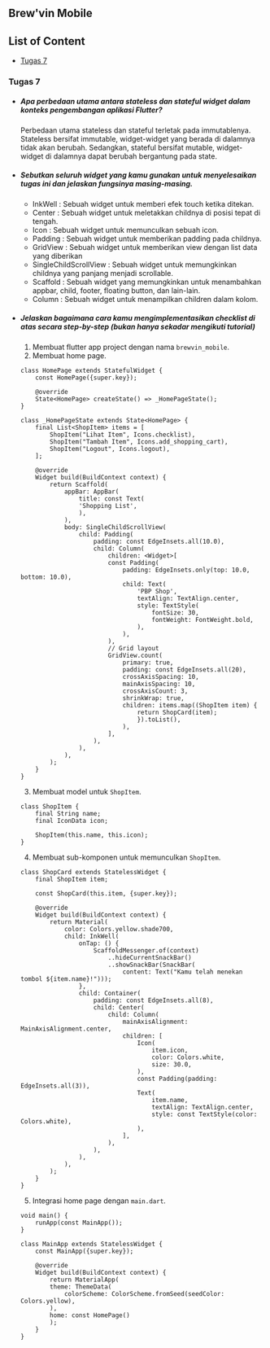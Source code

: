 ## Brew'vin Mobile

## List of Content
- [Tugas 7](#tugas-7)

### Tugas 7
- ##### Apa perbedaan utama antara stateless dan stateful widget dalam konteks pengembangan aplikasi Flutter?

    Perbedaan utama stateless dan stateful terletak pada immutablenya. Stateless bersifat immutable, widget-widget yang berada di dalamnya tidak akan berubah. Sedangkan, stateful bersifat mutable, widget-widget di dalamnya dapat berubah bergantung pada state.

- ##### Sebutkan seluruh widget yang kamu gunakan untuk menyelesaikan tugas ini dan jelaskan fungsinya masing-masing.

    - InkWell : Sebuah widget untuk memberi efek touch ketika ditekan.
    - Center : Sebuah widget untuk meletakkan childnya di posisi tepat di tengah.
    - Icon : Sebuah widget untuk memunculkan sebuah icon.
    - Padding : Sebuah widget untuk memberikan padding pada childnya.
    - GridView : Sebuah widget untuk memberikan view dengan list data yang diberikan
    - SingleChildScrollView : Sebuah widget untuk memungkinkan childnya yang panjang menjadi scrollable.
    - Scaffold : Sebuah widget yang memungkinkan untuk menambahkan appbar, child, footer, floating button, dan lain-lain.
    - Column : Sebuah widget untuk menampilkan children dalam kolom.

- ##### Jelaskan bagaimana cara kamu mengimplementasikan checklist di atas secara step-by-step (bukan hanya sekadar mengikuti tutorial)

    1. Membuat flutter app project dengan nama `brewvin_mobile`.
    2. Membuat home page.
    ```
    class HomePage extends StatefulWidget {
        const HomePage({super.key});

        @override
        State<HomePage> createState() => _HomePageState();
    }

    class _HomePageState extends State<HomePage> {
        final List<ShopItem> items = [
            ShopItem("Lihat Item", Icons.checklist),
            ShopItem("Tambah Item", Icons.add_shopping_cart),
            ShopItem("Logout", Icons.logout),
        ];

        @override
        Widget build(BuildContext context) {
            return Scaffold(
                appBar: AppBar(
                    title: const Text(
                    'Shopping List',
                    ),
                ),
                body: SingleChildScrollView(
                    child: Padding(
                        padding: const EdgeInsets.all(10.0),
                        child: Column(
                            children: <Widget>[
                            const Padding(
                                padding: EdgeInsets.only(top: 10.0, bottom: 10.0),
                                child: Text(
                                    'PBP Shop',
                                    textAlign: TextAlign.center,
                                    style: TextStyle(
                                        fontSize: 30,
                                        fontWeight: FontWeight.bold,
                                    ),
                                ),
                            ),
                            // Grid layout
                            GridView.count(
                                primary: true,
                                padding: const EdgeInsets.all(20),
                                crossAxisSpacing: 10,
                                mainAxisSpacing: 10,
                                crossAxisCount: 3,
                                shrinkWrap: true,
                                children: items.map((ShopItem item) {
                                    return ShopCard(item);
                                    }).toList(),
                                ),
                            ],
                        ),
                    ),
                ),
            );
        }
    }
    ```
    3. Membuat model untuk `ShopItem`.
    ```
    class ShopItem {
        final String name;
        final IconData icon;

        ShopItem(this.name, this.icon);
    }
    ```
    4. Membuat sub-komponen untuk memunculkan `ShopItem`.
    ```
    class ShopCard extends StatelessWidget {
        final ShopItem item;

        const ShopCard(this.item, {super.key});

        @override
        Widget build(BuildContext context) {
            return Material(
                color: Colors.yellow.shade700,
                child: InkWell(
                    onTap: () {
                        ScaffoldMessenger.of(context)
                            ..hideCurrentSnackBar()
                            ..showSnackBar(SnackBar(
                                content: Text("Kamu telah menekan tombol ${item.name}!")));
                    },
                    child: Container(
                        padding: const EdgeInsets.all(8),
                        child: Center(
                            child: Column(
                                mainAxisAlignment: MainAxisAlignment.center,
                                children: [
                                    Icon(
                                        item.icon,
                                        color: Colors.white,
                                        size: 30.0,
                                    ),
                                    const Padding(padding: EdgeInsets.all(3)),
                                    Text(
                                        item.name,
                                        textAlign: TextAlign.center,
                                        style: const TextStyle(color: Colors.white),
                                    ),
                                ],
                            ),
                        ),
                    ),
                ),
            );
        }
    }
    ```
    5. Integrasi home page dengan `main.dart`.
    ```
    void main() {
        runApp(const MainApp());
    }

    class MainApp extends StatelessWidget {
        const MainApp({super.key});

        @override
        Widget build(BuildContext context) {
            return MaterialApp(
            theme: ThemeData(
                colorScheme: ColorScheme.fromSeed(seedColor: Colors.yellow),
            ),
            home: const HomePage()
            );
        }
    }
    ```
